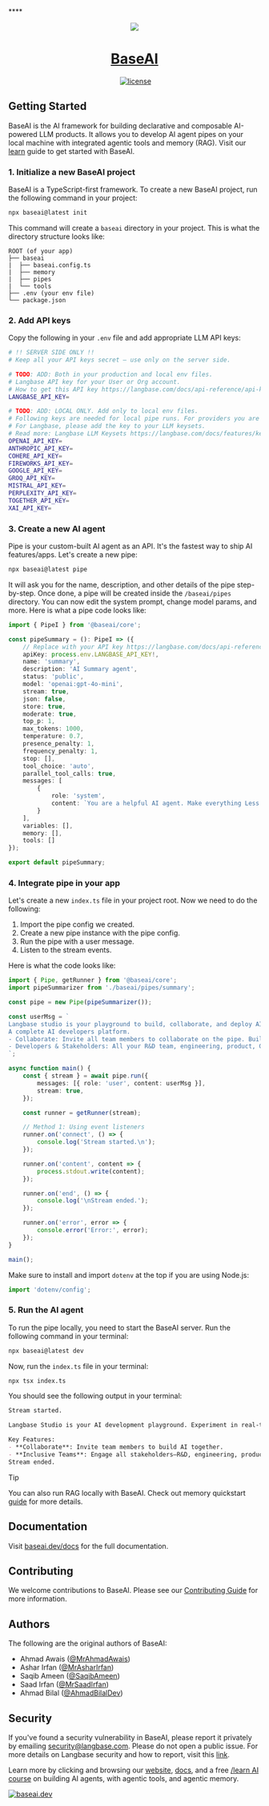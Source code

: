 ****<p align="center">
  <a href="https://baseai.dev">
    <picture>
      <source media="(prefers-color-scheme: dark)" srcset="https://raw.githubusercontent.com/LangbaseInc/docs-images/refs/heads/main/baseai/baseai-cover.png">
      <img src="https://raw.githubusercontent.com/LangbaseInc/docs-images/refs/heads/main/baseai/baseai-cover.png">
    </picture>
    <h1 align="center">BaseAI</h1>
  </a>
</p>

<p align="center">
  <a aria-label="NPM version" href="https://www.npmjs.com/package/baseai"><img alt="" src="https://img.shields.io/npm/v/@baseai/core?style=for-the-badge&logo=https%3A%2F%2Fraw.githubusercontent.com%2FLangbaseInc%2Fdocs-images%2Frefs%2Fheads%2Fmain%2Fbaseai%2Fbaseai-icon.png&logoColor=%23000&labelColor=%23000&color=%2318181B"></a>
  <a aria-label="License" href="https://github.com/langbaseinc/baseai"><img alt="license" src="https://img.shields.io/npm/l/@baseai/core?style=for-the-badge&logoColor=%23000&labelColor=%23000&color=%2318181B"></a>
</p>

## Getting Started

BaseAI is the AI framework for building declarative and composable AI-powered LLM products. It allows you to develop AI agent pipes on your local machine with integrated agentic tools and memory (RAG). Visit our [learn](https://baseai.dev/learn) guide to get started with BaseAI.

### 1. Initialize a new BaseAI project

BaseAI is a TypeScript-first framework. To create a new BaseAI project, run the following command in your project:

```bash
npx baseai@latest init
```

This command will create a `baseai` directory in your project. This is what the directory structure looks like:

```
ROOT (of your app)
├── baseai
|  ├── baseai.config.ts
|  ├── memory
|  ├── pipes
|  └── tools
├── .env (your env file)
└── package.json
```

### 2. Add API keys

Copy the following in your  `.env` file and add appropriate LLM API keys:

```bash
# !! SERVER SIDE ONLY !!
# Keep all your API keys secret — use only on the server side.

# TODO: ADD: Both in your production and local env files.
# Langbase API key for your User or Org account.
# How to get this API key https://langbase.com/docs/api-reference/api-keys
LANGBASE_API_KEY=

# TODO: ADD: LOCAL ONLY. Add only to local env files.
# Following keys are needed for local pipe runs. For providers you are using.
# For Langbase, please add the key to your LLM keysets.
# Read more: Langbase LLM Keysets https://langbase.com/docs/features/keysets
OPENAI_API_KEY=
ANTHROPIC_API_KEY=
COHERE_API_KEY=
FIREWORKS_API_KEY=
GOOGLE_API_KEY=
GROQ_API_KEY=
MISTRAL_API_KEY=
PERPLEXITY_API_KEY=
TOGETHER_API_KEY=
XAI_API_KEY=
```

### 3. Create a new AI agent

Pipe is your custom-built AI agent as an API. It's the fastest way to ship AI features/apps. Let's create a new pipe:

```bash
npx baseai@latest pipe
```

It will ask you for the name, description, and other details of the pipe step-by-step. Once done, a pipe will be created inside the `/baseai/pipes` directory. You can now edit the system prompt, change model params, and more. Here is what a pipe code looks like:

```ts
import { PipeI } from '@baseai/core';

const pipeSummary = (): PipeI => ({
	// Replace with your API key https://langbase.com/docs/api-reference/api-keys
	apiKey: process.env.LANGBASE_API_KEY!,
	name: 'summary',
	description: 'AI Summary agent',
	status: 'public',
	model: 'openai:gpt-4o-mini',
	stream: true,
	json: false,
	store: true,
	moderate: true,
	top_p: 1,
	max_tokens: 1000,
	temperature: 0.7,
	presence_penalty: 1,
	frequency_penalty: 1,
	stop: [],
	tool_choice: 'auto',
	parallel_tool_calls: true,
	messages: [
		{
			role: 'system',
			content: `You are a helpful AI agent. Make everything Less wordy.`
		}
	],
	variables: [],
	memory: [],
	tools: []
});

export default pipeSummary;
```

### 4. Integrate pipe in your app

Let's create a new `index.ts` file in your project root. Now we need to do the following:

1. Import the pipe config we created.
2. Create a new pipe instance with the pipe config.
3. Run the pipe with a user message.
4. Listen to the stream events.

Here is what the code looks like:

```ts
import { Pipe, getRunner } from '@baseai/core';
import pipeSummarizer from './baseai/pipes/summary';

const pipe = new Pipe(pipeSummarizer());

const userMsg = `
Langbase studio is your playground to build, collaborate, and deploy AI. It allows you to experiment with your pipes in real-time, with real data, store messages, version your prompts, and truly helps you take your idea from building prototypes to deployed in production with LLMOps on usage, cost, and quality.
A complete AI developers platform.
- Collaborate: Invite all team members to collaborate on the pipe. Build AI together.
- Developers & Stakeholders: All your R&D team, engineering, product, GTM (marketing and sales), literally invlove every stakeholder can collaborate on the same pipe. It's like a powerful version of GitHub x Google Docs for AI. A complete AI developers platform.
`;

async function main() {
	const { stream } = await pipe.run({
		messages: [{ role: 'user', content: userMsg }],
		stream: true,
	});

	const runner = getRunner(stream);

	// Method 1: Using event listeners
	runner.on('connect', () => {
		console.log('Stream started.\n');
	});

	runner.on('content', content => {
		process.stdout.write(content);
	});

	runner.on('end', () => {
		console.log('\nStream ended.');
	});

	runner.on('error', error => {
		console.error('Error:', error);
	});
}

main();
```

Make sure to install and import `dotenv` at the top if you are using Node.js:

```ts
import 'dotenv/config';
```

### 5. Run the AI agent

To run the pipe locally, you need to start the BaseAI server. Run the following command in your terminal:

```bash
npx baseai@latest dev
```

Now, run the `index.ts` file in your terminal:

```bash
npx tsx index.ts
```

You should see the following output in your terminal:

```md
Stream started.

Langbase Studio is your AI development playground. Experiment in real-time with real data, store messages, and version prompts to move from prototype to production seamlessly.

Key Features:
- **Collaborate**: Invite team members to build AI together.
- **Inclusive Teams**: Engage all stakeholders—R&D, engineering, product, and marketing—in a shared space. It’s like GitHub combined with Google Docs for AI development.
Stream ended.
```
> [!TIP]
> You can also run RAG locally with BaseAI. Check out memory quickstart [guide](https://baseai.dev/docs/memory/quickstart) for more details.

## Documentation

Visit [baseai.dev/docs](https://baseai.dev/docs) for the full documentation.

## Contributing

We welcome contributions to BaseAI. Please see our [Contributing Guide](CONTRIBUTING.md) for more information.

## Authors

The following are the original authors of BaseAI:

- Ahmad Awais ([@MrAhmadAwais](https://twitter.com/MrAhmadAwais))
- Ashar Irfan ([@MrAsharIrfan](https://twitter.com/MrAsharIrfan))
- Saqib Ameen ([@SaqibAmeen](https://twitter.com/SaqibAmeen))
- Saad Irfan ([@MrSaadIrfan](https://twitter.com/MrSaadIrfan))
- Ahmad Bilal ([@AhmadBilalDev](https://twitter.com/ahmadbilaldev))

## Security

If you've found a security vulnerability in BaseAI, please report it privately by emailing [security@langbase.com](mailto:security@langbase.com). Please do not open a public issue. For more details on Langbase security and how to report, visit this [link](https://langbase.com/security).

Learn more by clicking and browsing our [website][bai], [docs][baid], and a free [/learn AI course][bail] on building AI agents, with agentic tools, and agentic memory.

[![baseai.dev](https://raw.githubusercontent.com/LangbaseInc/docs-images/refs/heads/main/baseai/baseai-ogg.jpg)][bai]

[bai]: https://baseai.dev
[baid]: https://baseai.dev/docs
[bail]: https://baseai.dev/learn
